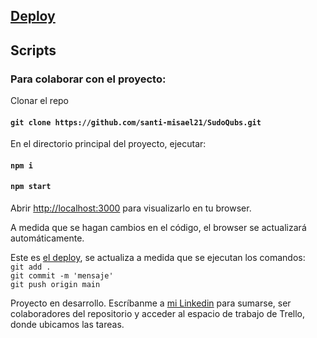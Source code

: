 ## <a href='https://sudo-qubs.vercel.app' target='_blank' > Deploy </a>

## Scripts
### Para colaborar con el proyecto:
Clonar el repo
#### `git clone https://github.com/santi-misael21/SudoQubs.git`

En el directorio principal del proyecto, ejecutar:
#### `npm i` 
#### `npm start`

Abrir [http://localhost:3000](http://localhost:3000) para visualizarlo en tu browser.

A medida que se hagan cambios en el código, el browser se actualizará automáticamente.

Este es <a href='https://sudo-qubs.vercel.app'/>el deploy</a>, se actualiza a medida que se ejecutan los comandos: <br/>
`git add . ` <br/>
`git commit -m 'mensaje'`<br/>
`git push origin main`<br/>

Proyecto en desarrollo. Escríbanme a <a href='https://www.linkedin.com/in/santiago-alamos-servian/'>mi Linkedin</a> para sumarse, ser colaboradores del repositorio y acceder al espacio de trabajo de Trello, donde ubicamos las tareas. 

